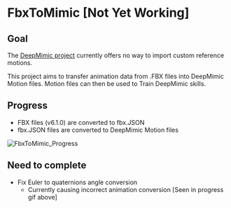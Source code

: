 # FbxToMimic [Not Yet Working]

## Goal

The [DeepMimic project](https://github.com/xbpeng/DeepMimic) currently offers no way to import custom reference motions.

This project aims to transfer animation data from .FBX files into DeepMimic Motion files. Motion files can then be used to Train DeepMimic skills.



## Progress

- FBX files (v6.1.0) are converted to fbx.JSON
- fbx.JSON files are converted to DeepMimic Motion files

![FbxToMimic_Progress](./Assets/FbxToMimic_Progress.gif)


## Need to complete

- Fix Euler to quaternions angle conversion
  - Currently causing incorrect animation conversion [Seen in progress gif above]
